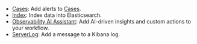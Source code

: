 * [Cases](/reference/connectors-kibana/cases-action-type.md): Add alerts to [Cases](docs-content://explore-analyze/alerts-cases/cases.md).
* [Index](/reference/connectors-kibana/index-action-type.md): Index data into Elasticsearch.
* [Observability AI Assistant](/reference/connectors-kibana/obs-ai-assistant-action-type.md): Add AI-driven insights and custom actions to your workflow.
* [ServerLog](/reference/connectors-kibana/server-log-action-type.md): Add a message to a Kibana log.

